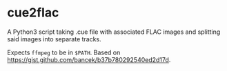 # cue2flac
A Python3 script taking .cue file with associated FLAC images and splitting said images into separate tracks.

Expects ```ffmpeg``` to be in ```$PATH```. Based on https://gist.github.com/bancek/b37b780292540ed2d17d.
